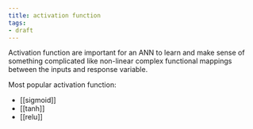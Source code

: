 ```yaml
---
title: activation function
tags:
- draft
---
```


Activation function are important for an ANN to learn and make sense of something complicated like non-linear complex functional mappings between the inputs and response variable.

Most popular activation function:
- [[sigmoid]]
- [[tanh]]
- [[relu]]
